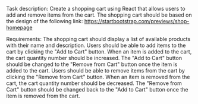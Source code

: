 Task description:
Create a shopping cart using React that allows users to add and remove items from the cart. The shopping cart should be based on the design of the following link: https://startbootstrap.com/previews/shop-homepage

Requirements:
The shopping cart should display a list of available products with their name and description.
Users should be able to add items to the cart by clicking the "Add to Cart" button.
When an item is added to the cart, the cart quantity number should be increased.
The "Add to Cart" button should be changed to the "Remove from Cart" button once the item is added to the cart.
Users should be able to remove items from the cart by clicking the "Remove from Cart" button.
When an item is removed from the cart, the cart quantity number should be decreased.
The "Remove from Cart" button should be changed back to the "Add to Cart" button once the item is removed from the cart.
